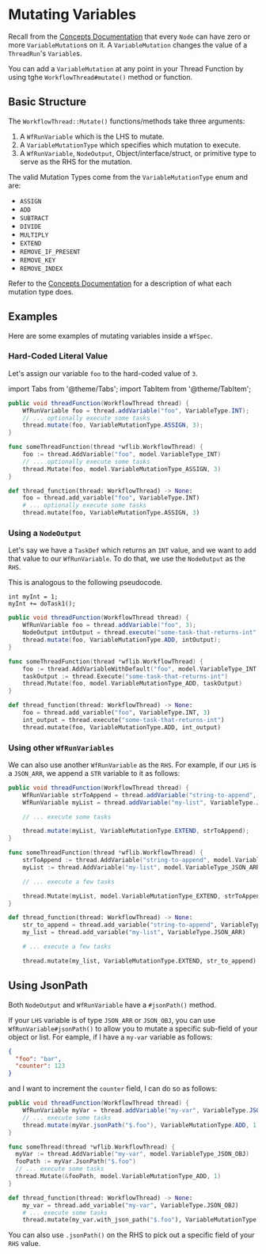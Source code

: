# Mutating Variables

Recall from the [Concepts Documentation](/docs/04-concepts/06-variables.md) that every `Node` can have zero or more `VariableMutation`s on it. A `VariableMutation` changes the value of a `ThreadRun`'s `Variable`s.

You can add a `VariableMutation` at any point in your Thread Function by using tghe `WorkflowThread#mutate()` method or function.

## Basic Structure

The `WorkflowThread::Mutate()` functions/methods take three arguments:

1. A `WfRunVariable` which is the LHS to mutate.
2. A `VariableMutationType` which specifies which mutation to execute.
3. A `WfRunVariable`, `NodeOutput`, Object/interface/struct, or primitive type to serve as the RHS for the mutation.

The valid Mutation Types come from the `VariableMutationType` enum and are:

- `ASSIGN`
- `ADD`
- `SUBTRACT`
- `DIVIDE`
- `MULTIPLY`
- `EXTEND`
- `REMOVE_IF_PRESENT`
- `REMOVE_KEY`
- `REMOVE_INDEX`

Refer to the [Concepts Documentation](/docs/04-concepts/06-variables.md) for a description of what each mutation type does.

## Examples

Here are some examples of mutating variables inside a `WfSpec`.

### Hard-Coded Literal Value

Let's assign our variable `foo` to the hard-coded value of `3`.

import Tabs from '@theme/Tabs';
import TabItem from '@theme/TabItem';

<Tabs>
  <TabItem value="java" label="Java" default>

```java
public void threadFunction(WorkflowThread thread) {
    WfRunVariable foo = thread.addVariable("foo", VariableType.INT);
    // ... optionally execute some tasks
    thread.mutate(foo, VariableMutationType.ASSIGN, 3);
}
```
  </TabItem>
  <TabItem value="go" label="Go">

```go
func someThreadFunction(thread *wflib.WorkflowThread) {
    foo := thread.AddVariable("foo", model.VariableType_INT)
    // ... optionally execute some tasks
    thread.Mutate(foo, model.VariableMutationType_ASSIGN, 3)
}
```

  </TabItem>
    <TabItem value="python" label="Python" default>

```python
def thread_function(thread: WorkflowThread) -> None:
    foo = thread.add_variable("foo", VariableType.INT)
    # ... optionally execute some tasks
    thread.mutate(foo, VariableMutationType.ASSIGN, 3)
```
  </TabItem>
</Tabs>

### Using a `NodeOutput`

Let's say we have a `TaskDef` which returns an `INT` value, and we want to add that value to our `WfRunVariable`. To do that, we use the `NodeOutput` as the `RHS`.

This is analogous to the following pseudocode.

```
int myInt = 1;
myInt += doTask1();
```

<Tabs>
  <TabItem value="java" label="Java" default>

```java
public void threadFunction(WorkflowThread thread) {
    WfRunVariable foo = thread.addVariable("foo", 3);
    NodeOutput intOutput = thread.execute("some-task-that-returns-int");
    thread.mutate(foo, VariableMutationType.ADD, intOutput);
}
```
  </TabItem>
  <TabItem value="go" label="Go">

```go
func someThreadFunction(thread *wflib.WorkflowThread) {
    foo := thread.AddVariableWithDefault("foo", model.VariableType_INT, 1)
    taskOutput := thread.Execute("some-task-that-returns-int")
    thread.Mutate(foo, model.VariableMutationType_ADD, taskOutput)
}
```
  </TabItem>
    <TabItem value="python" label="Python" default>

```python
def thread_function(thread: WorkflowThread) -> None:
    foo = thread.add_variable("foo", VariableType.INT, 3)
    int_output = thread.execute("some-task-that-returns-int")
    thread.mutate(foo, VariableMutationType.ADD, int_output)
```
  </TabItem>
</Tabs>


### Using other `WfRunVariables`

We can also use another `WfRunVariable` as the `RHS`. For example, if our `LHS` is a `JSON_ARR`, we append a `STR` variable to it as follows:

<Tabs>
  <TabItem value="java" label="Java" default>

```java
public void threadFunction(WorkflowThread thread) {
    WfRunVariable strToAppend = thread.addVariable("string-to-append", VariableType.STR);
    WfRunVariable myList = thread.addVariable("my-list", VariableType.JSON_ARR);

    // ... execute some tasks

    thread.mutate(myList, VariableMutationType.EXTEND, strToAppend);
}
```

  </TabItem>
  <TabItem value="go" label="Go">

```go
func someThreadFunction(thread *wflib.WorkflowThread) {
    strToAppend := thread.AddVariable("string-to-append", model.VariableType_STR)
    myList := thread.AddVariable("my-list", model.VariableType_JSON_ARR)

    // ... execute a few tasks

    thread.Mutate(myList, model.VariableMutationType_EXTEND, strToAppend)
}
```

  </TabItem>
    <TabItem value="python" label="Python" default>

```python
def thread_function(thread: WorkflowThread) -> None:
    str_to_append = thread.add_variable("string-to-append", VariableType.STR)
    my_list = thread.add_variable("my-list", VariableType.JSON_ARR)

    # ... execute a few tasks

    thread.mutate(my_list, VariableMutationType.EXTEND, str_to_append)
```

  </TabItem>
</Tabs>

## Using JsonPath

Both `NodeOutput` and `WfRunVariable` have a `#jsonPath()` method.

If your `LHS` variable is of type `JSON_ARR` or `JSON_OBJ`, you can use `WfRunVariable#jsonPath()` to allow you to mutate a specific sub-field of your object or list. For eample, if I have a `my-var` variable as follows:

```json
{
  "foo": "bar",
  "counter": 123
}
```

and I want to increment the `counter` field, I can do so as follows:

<Tabs>
  <TabItem value="java" label="Java" default>

```java
public void threadFunction(WorkflowThread thread) {
    WfRunVariable myVar = thread.addVariable("my-var", VariableType.JSON_OBJ);
    // ... execute some tasks
    thread.mutate(myVar.jsonPath("$.foo"), VariableMutationType.ADD, 1);
}
```

  </TabItem>
  <TabItem value="go" label="Go">

```go
func someThread(thread *wflib.WorkflowThread) {
  myVar := thread.AddVariable("my-var", model.VariableType_JSON_OBJ)
  fooPath := myVar.JsonPath("$.foo")
  // ... execute some tasks
  thread.Mutate(&fooPath, model.VariableMutationType_ADD, 1)
}
```

  </TabItem>
    <TabItem value="python" label="Python" default>

```python
def thread_function(thread: WorkflowThread) -> None:
    my_var = thread.add_variable("my-var", VariableType.JSON_OBJ)
    # ... execute some tasks
    thread.mutate(my_var.with_json_path("$.foo"), VariableMutationType.ADD, 1)
```

  </TabItem>
</Tabs>

You can also use `.jsonPath()` on the RHS to pick out a specific field of your `RHS` value.
